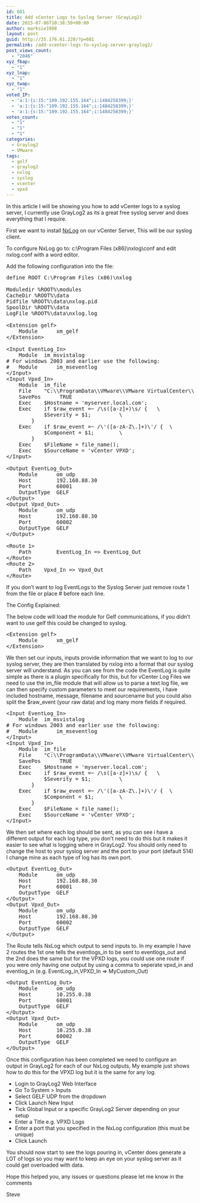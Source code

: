 ```yaml
---
id: 681
title: Add vCenter Logs to Syslog Server (GrayLog2)
date: 2015-07-06T10:38:50+00:00
author: marksie1988
layout: post
guid: http://35.176.61.220/?p=681
permalink: /add-vcenter-logs-to-syslog-server-graylog2/
post_views_count:
  - "2046"
xyz_fbap:
  - "1"
xyz_lnap:
  - "1"
xyz_twap:
  - "1"
voted_IP:
  - 'a:1:{s:15:"109.192.155.164";i:1484258399;}'
  - 'a:1:{s:15:"109.192.155.164";i:1484258399;}'
  - 'a:1:{s:15:"109.192.155.164";i:1484258399;}'
votes_count:
  - "1"
  - "1"
  - "1"
categories:
  - Graylog2
  - VMware
tags:
  - gelf
  - graylog2
  - nxlog
  - syslog
  - vcenter
  - vpxd
---
```

In this article I will be showing you how to add vCenter logs to a syslog server, I currently use GrayLog2 as its a great free syslog server and does everything that I require.  
<!--more-->

First we want to install <a href="http://nxlog.org" target="_blank">NxLog</a> on our vCenter Server, This will be our syslog client. 

To configure NxLog go to: c:\Program Files (x86)\nxlog\conf and edit nxlog.conf with a word editor. 

Add the following configuration into the file: 

<pre class="lang:default decode:true " >define ROOT C:\Program Files (x86)\nxlog

Moduledir %ROOT%\modules
CacheDir %ROOT%\data
Pidfile %ROOT%\data\nxlog.pid
SpoolDir %ROOT%\data
LogFile %ROOT%\data\nxlog.log

&lt;Extension gelf&gt;
    Module      xm_gelf
&lt;/Extension&gt;

&lt;Input EventLog_In&gt;
    Module	im_msvistalog
# For windows 2003 and earlier use the following:
#   Module      im_mseventlog
&lt;/Input&gt;
&lt;Input Vpxd_In&gt;
    Module	im_file
    File	"C:\\ProgramData\\VMware\\VMware VirtualCenter\\Logs\\vpxd-*.log"
    SavePos      TRUE
    Exec	$Hostname = 'myserver.local.com';
    Exec	if $raw_event =~ /\s([a-z]+)\s/ { 	\
			$Severity = $1;			\
		}
    Exec	if $raw_event =~ /\'([a-zA-Z\.]+)\'/ { 	\
			$Component = $1;		\
		}
    Exec	$FileName = file_name();
    Exec	$SourceName = 'vCenter VPXD';
&lt;/Input&gt;

&lt;Output EventLog_Out&gt;
    Module      om_udp
    Host        192.168.88.30
    Port        60001
    OutputType	GELF
&lt;/Output&gt;
&lt;Output Vpxd_Out&gt;
    Module      om_udp
    Host        192.168.88.30
    Port        60002
    OutputType	GELF
&lt;/Output&gt;

&lt;Route 1&gt;
    Path        EventLog_In =&gt; EventLog_Out
&lt;/Route&gt;
&lt;Route 2&gt;
    Path	Vpxd_In =&gt; Vpxd_Out
&lt;/Route&gt;</pre>

If you don&#8217;t want to log EventLogs to the Syslog Server just remove route 1 from the file or place # before each line. 

The Config Explained: 

The below code will load the module for Gelf communications, if you didn&#8217;t want to use gelf this could be changed to syslog. 

<pre class="lang:default decode:true " >&lt;Extension gelf&gt;
    Module      xm_gelf
&lt;/Extension&gt;</pre>

We then set our inputs, inputs provide information that we want to log to our syslog server, they are then translated by nxlog into a format that our syslog server will understand. As you can see from the code the EventLog is quite simple as there is a plugin specifically for this, but for vCenter Log Files we need to use the im\_file module that will allow us to parse a text log file, we can then specify custom parameters to meet our requirements, i have included hostname, message, filename and sourcename but you could also split the $raw\_event (your raw data) and log many more fields if required. 

<pre class="lang:default decode:true " >&lt;Input EventLog_In&gt;
    Module	im_msvistalog
# For windows 2003 and earlier use the following:
#   Module      im_mseventlog
&lt;/Input&gt;
&lt;Input Vpxd_In&gt;
    Module	im_file
    File	"C:\\ProgramData\\VMware\\VMware VirtualCenter\\Logs\\vpxd-*.log"
    SavePos      TRUE
    Exec	$Hostname = 'myserver.local.com';
    Exec	if $raw_event =~ /\s([a-z]+)\s/ { 	\
			$Severity = $1;			\
		}
    Exec	if $raw_event =~ /\'([a-zA-Z\.]+)\'/ { 	\
			$Component = $1;		\
		}
    Exec	$FileName = file_name();
    Exec	$SourceName = 'vCenter VPXD';
&lt;/Input&gt;</pre>

We then set where each log should be sent, as you can see i have a different output for each log type, you don&#8217;t need to do this but it makes it easier to see what is logging where in GrayLog2. You should only need to change the host to your syslog server and the port to your port (default 514) I change mine as each type of log has its own port. 

<pre class="lang:default decode:true " >&lt;Output EventLog_Out&gt;
    Module      om_udp
    Host        192.168.88.30
    Port        60001
    OutputType	GELF
&lt;/Output&gt;
&lt;Output Vpxd_Out&gt;
    Module      om_udp
    Host        192.168.88.30
    Port        60002
    OutputType	GELF
&lt;/Output&gt;</pre>

The Route tells NxLog which output to send inputs to. In my example I have 2 routes the 1st one tells the eventlogs\_in to be sent to eventlogs\_out and the 2nd does the same but for the VPXD logs, you could use one route if you were only having one output by using a comma to seperate vpxd\_in and eventlog\_in (e.g. EventLog\_in,VPXD\_In => MyCustom_Out)

<pre class="lang:default decode:true " >&lt;Output EventLog_Out&gt;
    Module      om_udp
    Host        10.255.0.38
    Port        60001
    OutputType	GELF
&lt;/Output&gt;
&lt;Output Vpxd_Out&gt;
    Module      om_udp
    Host        10.255.0.38
    Port        60002
    OutputType	GELF
&lt;/Output&gt;</pre>

Once this configuration has been completed we need to configure an output in GrayLog2 for each of our NxLog outputs, My example just shows how to do this for the VPXD log but it is the same for any log. 

  * Login to GrayLog2 Web Interface
  * Go To System > Inputs
  * Select GELF UDP from the dropdown
  * Click Launch New Input
  * Tick Global Input or a specific GrayLog2 Server depending on your setup
  * Enter a Title e.g. VPXD Logs
  * Enter a port that you specified in the NxLog configuration (this must be unique)
  * Click Launch

You should now start to see the logs pouring in, vCenter does generate a LOT of logs so you may want to keep an eye on your syslog server as it could get overloaded with data. 

Hope this helped you, any issues or questions please let me know in the comments 

Steve